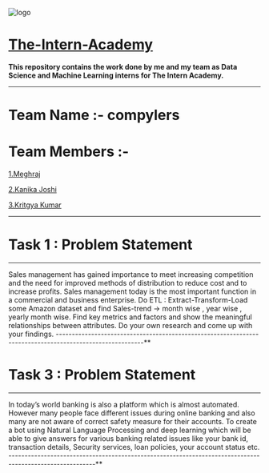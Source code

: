 ![logo](https://media-exp1.licdn.com/dms/image/C560BAQEhQXerGAQpxg/company-logo_200_200/0/1620287677994?e=1644451200&v=beta&t=7aC_A15sUiSIVVyDPd74C0OwRUXbMzZgyb7P5rQ5nUc)
# [The-Intern-Academy](https://www.linkedin.com/company/the-intern-academy/)

**This repository contains the work done by me and my team as Data Science and Machine Learning interns for The Intern Academy.**
_________________________________________________________________________________________________________
# Team Name :- compylers

# Team Members :- 
[1.Meghraj](https://www.linkedin.com/in/meghraj-gupta-20788519b/)

[2.Kanika Joshi](https://www.linkedin.com/in/kanikajoshi-kj/)

[3.Kritgya Kumar](https://www.linkedin.com/in/kritgya1109/)

__________________________________________________________________________________________________________

# Task 1 : Problem Statement 

---------------------------------------------------------------------------------------------------------
Sales management has gained importance to meet increasing competition and the need for improved
methods of distribution to reduce cost and to increase profits. Sales management today is the most
important function in a commercial and business enterprise. Do ETL : Extract-Transform-Load some Amazon dataset and find Sales-trend -> month wise , year
wise , yearly month wise. Find key metrics and factors and show the meaningful relationships between attributes. Do your own research and come up with your findings.
---------------------------------------------------------------------------------------------------------**

# Task 3 : Problem Statement
---------------------------------------------------------------------------------------------------------
In today’s world banking is also a platform which is almost automated. However many people face different issues during online banking and also many are not aware of correct safety measure for their accounts. To create a bot using Natural Language Processing and deep learning which will be able to give answers for various banking related issues like your bank id, transaction details, Security services, loan policies, your account status etc.
---------------------------------------------------------------------------------------------------------**


